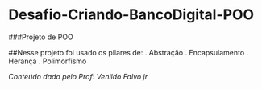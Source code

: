 # Desafio-Criando-BancoDigital-POO
###Projeto de POO

##Nesse projeto foi usado os pilares de: 
. Abstração
. Encapsulamento
. Herança
. Polimorfismo

_Conteúdo dado pelo Prof: Venildo Falvo jr._

